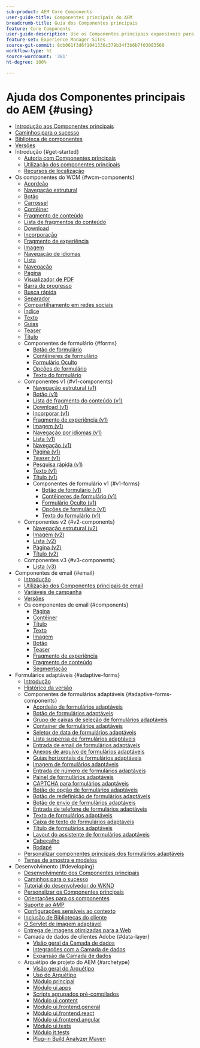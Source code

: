 ```yaml
---
sub-product: AEM Core Components
user-guide-title: Componentes principais do AEM
breadcrumb-title: Guia dos Componentes principais
feature: Core Components
user-guide-description: Use os Componentes principais expansíveis para permitir que os autores criem conteúdo facilmente.
feature-set: Experience Manager Sites
source-git-commit: 8db061f3d6f1041336c379b34f3b6b7f03083560
workflow-type: ht
source-wordcount: '381'
ht-degree: 100%

---
```



# Ajuda dos Componentes principais do AEM {#using}

+ [Introdução aos Componentes principais](/help/introduction.md)
+ [Caminhos para o sucesso](/help/developing/success.md)
+ [Biblioteca de componentes](https://adobe.com/go/aem_cmp_library_br)
+ [Versões](/help/versions.md)
+ Introdução {#get-started}
   + [Autoria com Componentes principais](/help/get-started/authoring.md)
   + [Utilização dos componentes principais](/help/get-started/using.md)
   + [Recursos de localização](/help/get-started/localization.md)
+ Os componentes do WCM {#wcm-components}
   + [Acordeão](/help/components/accordion.md)
   + [Navegação estrutural](/help/components/breadcrumb.md)
   + [Botão](/help/components/button.md)
   + [Carrossel](/help/components/carousel.md)
   + [Contêiner](/help/components/container.md)
   + [Fragmento de conteúdo](/help/components/content-fragment-component.md)
   + [Lista de fragmentos do conteúdo](/help/components/content-fragment-list.md)
   + [Download](/help/components/download.md)
   + [Incorporação](/help/components/embed.md)
   + [Fragmento de experiência](/help/components/experience-fragment.md)
   + [Imagem](/help/components/image.md)
   + [Navegação de idiomas](/help/components/language-navigation.md)
   + [Lista](/help/components/list.md)
   + [Navegação](/help/components/navigation.md)
   + [Página](/help/components/page.md)
   + [Visualizador de PDF](/help/components/pdf-viewer.md)
   + [Barra de progresso](/help/components/progress-bar.md)
   + [Busca rápida](/help/components/quick-search.md)
   + [Separador](/help/components/separator.md)
   + [Compartilhamento em redes sociais](/help/components/sharing.md)
   + [Índice](/help/components/tableofcontents.md)
   + [Texto](/help/components/text.md)
   + [Guias](/help/components/tabs.md)
   + [Teaser](/help/components/teaser.md)
   + [Título](/help/components/title.md)
   + Componentes de formulário {#forms}
      + [Botão de formulário](/help/components/forms/form-button.md)
      + [Contêineres de formulário](/help/components/forms/form-container.md)
      + [Formulário Oculto](/help/components/forms/form-hidden.md)
      + [Opções de formulário](/help/components/forms/form-options.md)
      + [Texto do formulário](/help/components/forms/form-text.md)
   + Componentes v1 {#v1-components}
      + [Navegação estrutural (v1)](/help/components/v1/breadcrumb-v1.md)
      + [Botão (v1)](/help/components/v1/button.md)
      + [Lista de fragmento do conteúdo (v1)](/help/components/v1/content-fragment-list.md)
      + [Download (v1)](/help/components/v1/download.md)
      + [Incorporar (v1)](/help/components/v1/embed.md)
      + [Fragmento de experiência (v1)](/help/components/v1/experience-fragment.md)
      + [Imagem (v1)](/help/components/v1/image-v1.md)
      + [Navegação por idiomas (v1)](/help/components/v1/language-navigation.md)
      + [Lista (v1)](/help/components/v1/list-v1.md)
      + [Navegação (v1)](/help/components/v1/navigation.md)
      + [Página (v1)](/help/components/v1/page-v1.md)
      + [Teaser (v1)](/help/components/v1/teaser.md)
      + [Pesquisa rápida (v1)](/help/components/v1/quick-search.md)
      + [Texto (v1)](/help/components/v1/text-v1.md)
      + [Título (v1)](/help/components/v1/title-v1.md)
      + Componentes de formulário v1 {#v1-forms}
         + [Botão de formulário (v1)](/help/components/v1/form-button-v1.md)
         + [Contêineres de formulário (v1)](/help/components/v1/form-container-v1.md)
         + [Formulário Oculto (v1)](/help/components/v1/form-hidden-v1.md)
         + [Opções de formulário (v1)](/help/components/v1/form-options-v1.md)
         + [Texto do formulário (v1)](/help/components/v1/form-text-v1.md)
   + Componentes v2 {#v2-components}
      + [Navegação estrutural (v2)](/help/components/v2/breadcrumb.md)
      + [Imagem (v2)](/help/components/v2/image.md)
      + [Lista (v2)](/help/components/v2/list.md)
      + [Página (v2)](/help/components/v2/page.md)
      + [Título (v2)](/help/components/v2/title.md)
   + Componentes v3 {#v3-components}
      + [Lista (v3)](/help/components/v3/list.md)
+ Componentes de email {#email}
   + [Introdução](/help/email/introduction.md)
   + [Utilização dos Componentes principais de email](/help/email/using.md)
   + [Variáveis de campanha](/help/email/campaign-variables.md)
   + [Versões](/help/email/versions.md)
   + Os componentes de email {#components}
      + [Página](/help/email/components/page.md)
      + [Contêiner](/help/email/components/container.md)
      + [Título](/help/email/components/title.md)
      + [Texto](/help/email/components/text.md)
      + [Imagem](/help/email/components/image.md)
      + [Botão](/help/email/components/button.md)
      + [Teaser](/help/email/components/teaser.md)
      + [Fragmento de experiência](/help/email/components/experience-fragment.md)
      + [Fragmento de conteúdo](/help/email/components/content-fragment.md)
      + [Segmentação](/help/email/components/segmentation.md)
+ Formulários adaptáveis {#adaptive-forms}
   + [Introdução](/help/adaptive-forms/introduction.md)
   + [Histórico da versão](/help/adaptive-forms/version.md)
   + Componentes de formulários adaptáveis {#adaptive-forms-components}
      + [Acordeão de formulários adaptáveis](/help/adaptive-forms/components/accordion.md)
      + [Botão de formulários adaptáveis](/help/adaptive-forms/components/button.md)
      + [Grupo de caixas de seleção de formulários adaptáveis](/help/adaptive-forms/components/checkbox-group.md)
      + [Container de formulários adaptáveis](/help/adaptive-forms/components/form-container.md)
      + [Seletor de data de formulários adaptáveis](/help/adaptive-forms/components/date-picker.md)
      + [Lista suspensa de formulários adaptáveis](/help/adaptive-forms/components/drop-down.md)
      + [Entrada de email de formulários adaptáveis](/help/adaptive-forms/components/email-input.md)
      + [Anexos de arquivo de formulários adaptáveis](/help/adaptive-forms/components/file-attachment.md)
      + [Guias horizontais de formulários adaptáveis](/help/adaptive-forms/components/horizontal-tabs.md)
      + [Imagem de formulários adaptáveis](/help/adaptive-forms/components/image.md)
      + [Entrada de número de formulários adaptáveis](/help/adaptive-forms/components/number-input.md)
      + [Painel de formulários adaptáveis](/help/adaptive-forms/components/panel-container.md)
      + [CAPTCHA para formulários adaptáveis](/help/adaptive-forms/components/captcha.md)
      + [Botão de opção de formulários adaptáveis](/help/adaptive-forms/components/radio-button.md)
      + [Botão de redefinição de formulários adaptáveis](/help/adaptive-forms/components/reset-button.md)
      + [Botão de envio de formulários adaptáveis](/help/adaptive-forms/components/submit-button.md)
      + [Entrada de telefone de formulários adaptáveis](/help/adaptive-forms/components/telephone-input.md)
      + [Texto de formulários adaptáveis](/help/adaptive-forms/components/text.md)
      + [Caixa de texto de formulários adaptáveis](/help/adaptive-forms/components/text-input.md)
      + [Título de formulários adaptáveis](/help/adaptive-forms/components/title.md)
      + [Layout do assistente de formulários adaptáveis](/help/adaptive-forms/components/wizard.md)
      + [Cabeçalho](/help/adaptive-forms/components/header.md)
      + [Rodapé](/help/adaptive-forms/components/footer.md)
   + [Personalizar componentes principais dos formulários adaptáveis](/help/developing/customize-adaptive-forms-core-components.md)
   + [Temas de amostra e modelos](/help/adaptive-forms/sample-themes-templates-form-data-models-core-components.md)
+ Desenvolvimento {#developing}
   + [Desenvolvimento dos Componentes principais](/help/developing/overview.md)
   + [Caminhos para o sucesso](https://experienceleague.adobe.com/docs/experience-manager-core-components/using/success.html?lang=pt-BR)
   + [Tutorial do desenvolvedor do WKND](https://experienceleague.adobe.com/docs/experience-manager-learn/getting-started-wknd-tutorial-develop/overview.html?lang=pt-BR)
   + [Personalizar os Componentes principais](/help/developing/customizing.md)
   + [Orientações para os componentes](/help/developing/guidelines.md)
   + [Suporte ao AMP](/help/developing/amp.md)
   + [Configurações sensíveis ao contexto](/help/developing/context-aware-configs.md)
   + [Inclusão de Bibliotecas do cliente](/help/developing/including-clientlibs.md)
   + [O Servlet de imagem adaptável](/help/developing/adaptive-image-servlet.md)
   + [Entrega de imagens otimizadas para a Web](/help/developing/web-optimized-image-delivery.md)
   + Camada de dados de clientes Adobe {#data-layer}
      + [Visão geral da Camada de dados](/help/developing/data-layer/overview.md)
      + [Integrações com a Camada de dados](/help/developing/data-layer/integrations.md)
      + [Expansão da Camada de dados](/help/developing/data-layer/extending.md)
   + Arquétipo de projeto do AEM {#archetype}
      + [Visão geral do Arquétipo](/help/developing/archetype/overview.md)
      + [Uso do Arquétipo](/help/developing/archetype/using.md)
      + [Módulo principal](/help/developing/archetype/core.md)
      + [Módulo ui.apps](/help/developing/archetype/uiapps.md)
      + [Scripts agrupados pré-compilados](/help/developing/archetype/precompiled-bundled-scripts.md)
      + [Módulo ui.content](/help/developing/archetype/uicontent.md)
      + [Módulo ui.frontend.general](/help/developing/archetype/uifrontend.md)
      + [Módulo ui.frontend.react](/help/developing/archetype/uifrontend-react.md)
      + [Módulo ui.frontend.angular](/help/developing/archetype/uifrontend-angular.md)
      + [Módulo ui.tests](/help/developing/archetype/uitests.md)
      + [Módulo it.tests](/help/developing/archetype/ittests.md)
      + [Plug-in Build Analyzer Maven](/help/developing/archetype/build-analyzer-maven-plugin.md)

